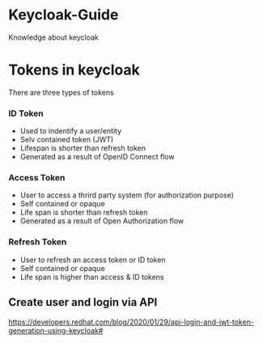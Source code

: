 # Keycloak-Guide
Knowledge about keycloak

# Tokens in keycloak
There are three types of tokens
### ID Token
- Used to indentify a user/entity
- Selv contained token (JWT)
- Lifespan is shorter than refresh token
- Generated as a result of OpenID Connect flow

### Access Token
- User to access a thrird party system (for authorization purpose)
- Self contained or opaque
- Life span is shorter than refresh token
- Generated as a result of Open Authorization flow

### Refresh Token
- User to refresh an access token or ID token
- Self contained or opaque
- Life span is higher than access & ID tokens

## Create user and login via API
https://developers.redhat.com/blog/2020/01/29/api-login-and-jwt-token-generation-using-keycloak#
